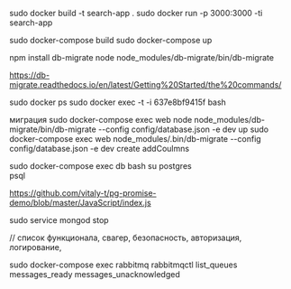 sudo docker build -t search-app .
sudo docker run -p 3000:3000 -ti search-app


sudo docker-compose build
sudo docker-compose up

npm install db-migrate
node node_modules/db-migrate/bin/db-migrate

https://db-migrate.readthedocs.io/en/latest/Getting%20Started/the%20commands/

sudo docker ps
sudo docker exec -t -i 637e8bf9415f bash

миграция
sudo docker-compose exec web node node_modules/db-migrate/bin/db-migrate --config config/database.json -e dev up
sudo docker-compose exec web node_modules/.bin/db-migrate --config config/database.json -e dev create addCoulmns

sudo docker-compose exec db bash
su postgres     
psql


https://github.com/vitaly-t/pg-promise-demo/blob/master/JavaScript/index.js

sudo service mongod stop


// список функционала, свагер, безопасность, авторизация, логирование,

sudo docker-compose exec rabbitmq rabbitmqctl list_queues messages_ready messages_unacknowledged
